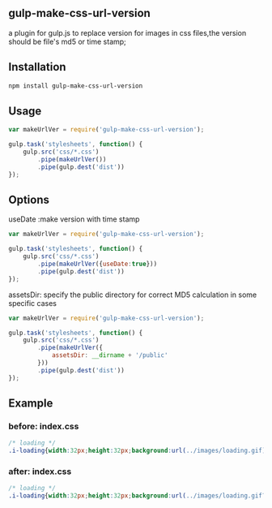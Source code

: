 ## gulp-make-css-url-version

a plugin for gulp.js to replace version for images in css files,the version should be file's md5 or time stamp;

## Installation

```bash
npm install gulp-make-css-url-version
```

## Usage

```js
var makeUrlVer = require('gulp-make-css-url-version');

gulp.task('stylesheets', function() {
    gulp.src('css/*.css')
        .pipe(makeUrlVer())
        .pipe(gulp.dest('dist'))
});
```

## Options

useDate :make version with time stamp

```js
var makeUrlVer = require('gulp-make-css-url-version');

gulp.task('stylesheets', function() {
    gulp.src('css/*.css')
        .pipe(makeUrlVer({useDate:true}))
        .pipe(gulp.dest('dist'))
});
```

assetsDir: specify the public directory for correct MD5 calculation in some specific cases

```js
var makeUrlVer = require('gulp-make-css-url-version');

gulp.task('stylesheets', function() {
    gulp.src('css/*.css')
        .pipe(makeUrlVer({
            assetsDir: __dirname + '/public'
        }))
        .pipe(gulp.dest('dist'))
});
```

## Example

### before: index.css

```css
/* loading */
.i-loading{width:32px;height:32px;background:url(../images/loading.gif) no-repeat;}    
```

### after: index.css

```css
/* loading */
.i-loading{width:32px;height:32px;background:url(../images/loading.gif?v=Je0sUcMH0mhJPWdZdpHzXg%3D%3D) no-repeat}

```



